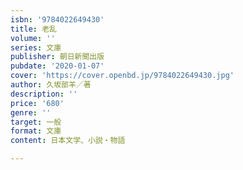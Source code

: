 ```yaml
---
isbn: '9784022649430'
title: 老乱
volume: ''
series: 文庫
publisher: 朝日新聞出版
pubdate: '2020-01-07'
cover: 'https://cover.openbd.jp/9784022649430.jpg'
author: 久坂部羊／著
description: ''
price: '680'
genre: ''
target: 一般
format: 文庫
content: 日本文学、小説・物語

---
```

